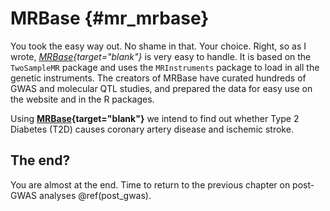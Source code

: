 # MRBase {#mr_mrbase}
<!-- ![](./img/_headers/banner_man_standing_dna.png){width=100%} -->





You took the easy way out. No shame in that. Your choice. Right, so as I wrote, *[MRBase](http://www.mrbase.org/){target="blank"}* is very easy to handle. It is based on the `TwoSampleMR` package and uses the `MRInstruments` package to load in all the genetic instruments. The creators of MRBase have curated hundreds of GWAS and molecular QTL studies, and prepared the data for easy use on the website and in the R packages.

Using **[MRBase](http://www.mrbase.org/){target="blank"}** we intend to find out whether Type 2 Diabetes (T2D) causes coronary artery disease and ischemic stroke.

## The end?

You are almost at the end. Time to return to the previous chapter on post-GWAS analyses \@ref(post_gwas).

<!-- ```{js, echo = FALSE} -->
<!-- title=document.getElementById('header'); -->
<!-- title.innerHTML = '<img src="img/_headers/banner_man_standing_dna.png" alt="MRBase">' + title.innerHTML -->
<!-- ``` -->
